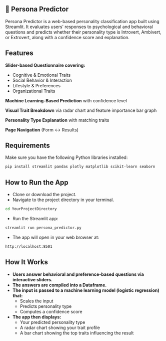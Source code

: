 ## **🧠 Persona Predictor**
Persona Predictor is a web-based personality classification app built using Streamlit. It evaluates users’ responses to psychological and behavioral questions and predicts whether their personality type is Introvert, Ambivert, or Extrovert, along with a confidence score and explanation.

## **Features**
**Slider-based Questionnaire covering:** 
- Cognitive & Emotional Traits
- Social Behavior & Interaction
- Lifestyle & Preferences
- Organizational Traits
 
**Machine Learning-Based Prediction** with confidence level

**Visual Trait Breakdown** via radar chart and feature importance bar graph

**Personality Type Explanation** with matching traits

**Page Navigation** (Form ↔ Results)

## **Requirements**
Make sure you have the following Python libraries installed:  
```bash
pip install streamlit pandas plotly matplotlib scikit-learn seaborn  
```

## **How to Run the App**
- Clone or download the project.
- Navigate to the project directory in your terminal.
```bash
cd YourProjectDirectory
```
- Run the Streamlit app:
```bash
streamlit run persona_predictor.py
```
- The app will open in your web browser at:
```bash
http://localhost:8501
```

## **How It Works**
- **Users answer behavioral and preference-based questions via interactive sliders.**
- **The answers are compiled into a Dataframe.**
- **The input is passed to a machine learning model (logistic regression) that:**
  - Scales the input
  - Predicts personality type
  - Computes a confidence score
- **The app then displays:**
  - Your predicted personality type
  - A radar chart showing your trait profile
  - A bar chart showing the top traits influencing the result

